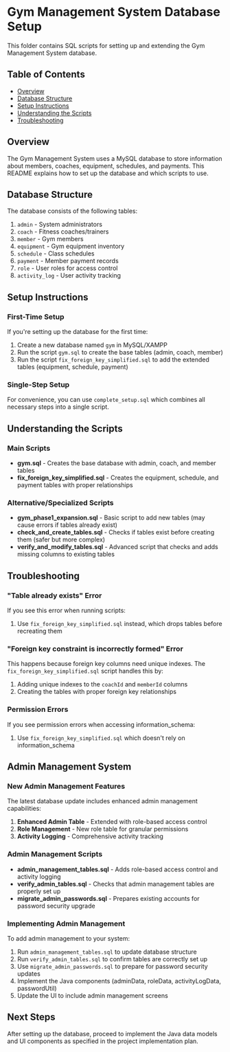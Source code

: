 # Gym Management System Database Setup

This folder contains SQL scripts for setting up and extending the Gym Management System database.

## Table of Contents
- [Overview](#overview)
- [Database Structure](#database-structure)
- [Setup Instructions](#setup-instructions)
- [Understanding the Scripts](#understanding-the-scripts)
- [Troubleshooting](#troubleshooting)

## Overview

The Gym Management System uses a MySQL database to store information about members, coaches, equipment, schedules, and payments. This README explains how to set up the database and which scripts to use.

## Database Structure

The database consists of the following tables:

1. `admin` - System administrators
2. `coach` - Fitness coaches/trainers
3. `member` - Gym members
4. `equipment` - Gym equipment inventory
5. `schedule` - Class schedules
6. `payment` - Member payment records
7. `role` - User roles for access control
8. `activity_log` - User activity tracking

## Setup Instructions

### First-Time Setup

If you're setting up the database for the first time:

1. Create a new database named `gym` in MySQL/XAMPP
2. Run the script `gym.sql` to create the base tables (admin, coach, member)
3. Run the script `fix_foreign_key_simplified.sql` to add the extended tables (equipment, schedule, payment)

### Single-Step Setup

For convenience, you can use `complete_setup.sql` which combines all necessary steps into a single script.

## Understanding the Scripts

### Main Scripts

- **gym.sql** - Creates the base database with admin, coach, and member tables
- **fix_foreign_key_simplified.sql** - Creates the equipment, schedule, and payment tables with proper relationships

### Alternative/Specialized Scripts

- **gym_phase1_expansion.sql** - Basic script to add new tables (may cause errors if tables already exist)
- **check_and_create_tables.sql** - Checks if tables exist before creating them (safer but more complex)
- **verify_and_modify_tables.sql** - Advanced script that checks and adds missing columns to existing tables

## Troubleshooting

### "Table already exists" Error

If you see this error when running scripts:
1. Use `fix_foreign_key_simplified.sql` instead, which drops tables before recreating them

### "Foreign key constraint is incorrectly formed" Error

This happens because foreign key columns need unique indexes. The `fix_foreign_key_simplified.sql` script handles this by:
1. Adding unique indexes to the `coachId` and `memberId` columns
2. Creating the tables with proper foreign key relationships

### Permission Errors

If you see permission errors when accessing information_schema:
1. Use `fix_foreign_key_simplified.sql` which doesn't rely on information_schema

## Admin Management System

### New Admin Management Features

The latest database update includes enhanced admin management capabilities:

1. **Enhanced Admin Table** - Extended with role-based access control
2. **Role Management** - New role table for granular permissions
3. **Activity Logging** - Comprehensive activity tracking

### Admin Management Scripts

- **admin_management_tables.sql** - Adds role-based access control and activity logging
- **verify_admin_tables.sql** - Checks that admin management tables are properly set up
- **migrate_admin_passwords.sql** - Prepares existing accounts for password security upgrade

### Implementing Admin Management

To add admin management to your system:

1. Run `admin_management_tables.sql` to update database structure
2. Run `verify_admin_tables.sql` to confirm tables are correctly set up
3. Use `migrate_admin_passwords.sql` to prepare for password security updates
4. Implement the Java components (adminData, roleData, activityLogData, passwordUtil)
5. Update the UI to include admin management screens

## Next Steps

After setting up the database, proceed to implement the Java data models and UI components as specified in the project implementation plan. 